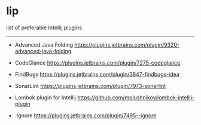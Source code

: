 # lip
list of preferable Intellij plugins
________

*   Advanced Java Folding
https://plugins.jetbrains.com/plugin/9320-advanced-java-folding

*   CodeGlance
https://plugins.jetbrains.com/plugin/7275-codeglance

*   FindBugs
https://plugins.jetbrains.com/plugin/3847-findbugs-idea

*   SonarLint
https://plugins.jetbrains.com/plugin/7973-sonarlint

*   Lombok plugin for Intellij
https://github.com/mplushnikov/lombok-intellij-plugin

* .Ignore
https://plugins.jetbrains.com/plugin/7495--ignore
